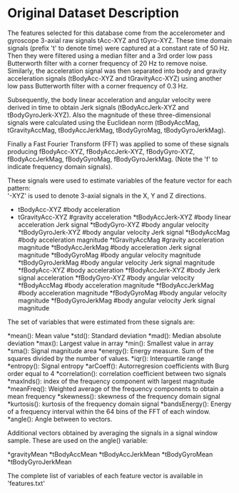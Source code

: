 Original Dataset Description
============================

The features selected for this database come from the accelerometer and gyroscope 3-axial raw signals tAcc-XYZ and tGyro-XYZ. 
These time domain signals (prefix 't' to denote time) were captured at a constant rate of 50 Hz. Then they were filtered using a median 
filter and a 3rd order low pass Butterworth filter with a corner frequency of 20 Hz to remove noise. Similarly, the acceleration signal 
was then separated into body and gravity acceleration signals (tBodyAcc-XYZ and tGravityAcc-XYZ) using another low pass Butterworth filter 
with a corner frequency of 0.3 Hz. 

Subsequently, the body linear acceleration and angular velocity were derived in time to obtain Jerk signals 
(tBodyAccJerk-XYZ and tBodyGyroJerk-XYZ). Also the magnitude of these three-dimensional signals were calculated using the Euclidean norm 
(tBodyAccMag, tGravityAccMag, tBodyAccJerkMag, tBodyGyroMag, tBodyGyroJerkMag). 

Finally a Fast Fourier Transform (FFT) was applied to some of these signals producing fBodyAcc-XYZ, fBodyAccJerk-XYZ, fBodyGyro-XYZ, 
fBodyAccJerkMag, fBodyGyroMag, fBodyGyroJerkMag. (Note the 'f' to indicate frequency domain signals). 

These signals were used to estimate variables of the feature vector for each pattern:  
'-XYZ' is used to denote 3-axial signals in the X, Y and Z directions.

* tBodyAcc-XYZ                    #body acceleration 
* tGravityAcc-XYZ                 #gravity acceleration 
*tBodyAccJerk-XYZ                #body linear acceleration Jerk signal
*tBodyGyro-XYZ                   #body angular velocity 
*tBodyGyroJerk-XYZ               #body angular velocity Jerk signal
*tBodyAccMag                     #body acceleration magnitude
*tGravityAccMag                  #gravity acceleration magnitude
*tBodyAccJerkMag                 #body acceleration Jerk signal magnitude
*tBodyGyroMag                    #body angular velocity magnitude
*tBodyGyroJerkMag                #body angular velocity Jerk signal magnitude
*fBodyAcc-XYZ                    #body acceleration 
*fBodyAccJerk-XYZ                #body Jerk signal acceleration 
*fBodyGyro-XYZ                   #body angular velocity 
*fBodyAccMag                     #body acceleration magnitude
*fBodyAccJerkMag                 #body acceleration magnitude
*fBodyGyroMag                    #body angular velocity magnitude
*fBodyGyroJerkMag                #body angular velocity Jerk signal magnitude

The set of variables that were estimated from these signals are: 

*mean(): Mean value
*std(): Standard deviation
*mad(): Median absolute deviation 
*max(): Largest value in array
*min(): Smallest value in array
*sma(): Signal magnitude area
*energy(): Energy measure. Sum of the squares divided by the number of values. 
*iqr(): Interquartile range 
*entropy(): Signal entropy
*arCoeff(): Autorregresion coefficients with Burg order equal to 4
*correlation(): correlation coefficient between two signals
*maxInds(): index of the frequency component with largest magnitude
*meanFreq(): Weighted average of the frequency components to obtain a mean frequency
*skewness(): skewness of the frequency domain signal 
*kurtosis(): kurtosis of the frequency domain signal 
*bandsEnergy(): Energy of a frequency interval within the 64 bins of the FFT of each window.
*angle(): Angle between to vectors.

Additional vectors obtained by averaging the signals in a signal window sample. These are used on the angle() variable:

*gravityMean
*tBodyAccMean
*tBodyAccJerkMean
*tBodyGyroMean
*tBodyGyroJerkMean

The complete list of variables of each feature vector is available in 'features.txt'
